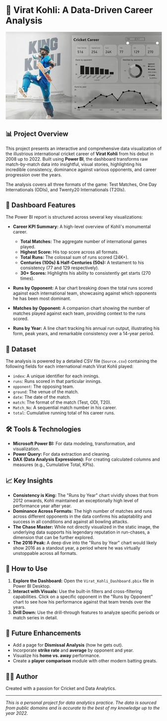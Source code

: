 # 🏏 Virat Kohli: A Data-Driven Career Analysis

![Power BI Dashboard](ViratKohliDashboard.png)

## 📊 Project Overview

This project presents an interactive and comprehensive data visualization of the illustrious international cricket career of **Virat Kohli** from his debut in 2008 up to 2022. Built using **Power BI**, the dashboard transforms raw match-by-match data into insightful, visual stories, highlighting his incredible consistency, dominance against various opponents, and career progression over the years.

The analysis covers all three formats of the game: Test Matches, One Day Internationals (ODIs), and Twenty20 Internationals (T20Is).

## 🎯 Dashboard Features

The Power BI report is structured across several key visualizations:

*   **Career KPI Summary:** A high-level overview of Kohli's monumental career.
    *   **Total Matches:** The aggregate number of international games played.
    *   **Highest Score:** His top score across all formats.
    *   **Total Runs:** The colossal sum of runs scored (24K+).
    *   **Centuries (100s) & Half-Centuries (50s):** A testament to his consistency (77 and 129 respectively).
    *   **30+ Scores:** Highlights his ability to consistently get starts (270 times).

*   **Runs by Opponent:** A bar chart breaking down the total runs scored against each international team, showcasing against which opponents he has been most dominant.

*   **Matches by Opponent:** A companion chart showing the number of matches played against each team, providing context to the runs scored.

*   **Runs by Year:** A line chart tracking his annual run output, illustrating his form, peak years, and remarkable consistency over a 14-year period.

## 📁 Dataset

The analysis is powered by a detailed CSV file (`Source.csv`) containing the following fields for each international match Virat Kohli played:

*   `index`: A unique identifier for each innings.
*   `runs`: Runs scored in that particular innings.
*   `opponent`: The opposing team.
*   `ground`: The venue of the match.
*   `date`: The date of the match.
*   `match`: The format of the match (Test, ODI, T20).
*   `Match_No`: A sequential match number in his career.
*   `total`: Cumulative running total of his career runs.

## 🛠️ Tools & Technologies

*   **Microsoft Power BI:** For data modeling, transformation, and visualization.
*   **Power Query:** For data extraction and cleaning.
*   **DAX (Data Analysis Expressions):** For creating calculated columns and measures (e.g., Cumulative Total, KPIs).

## 📈 Key Insights

*   **Consistency is King:** The "Runs by Year" chart vividly shows that from 2012 onwards, Kohli maintained an exceptionally high level of performance year after year.
*   **Dominance Across Formats:** The high number of matches and runs across different opponents in the data confirms his adaptability and success in all conditions and against all bowling attacks.
*   **The Chase Master:** While not directly visualized in the static image, the underlying data supports his legendary reputation in run-chases, a dimension that can be further explored.
*   **The 2016 Peak:** A deep dive into the "Runs by Year" chart would likely show 2016 as a standout year, a period where he was virtually unstoppable across all formats.

## 🚀 How to Use

1.  **Explore the Dashboard:** Open the `Virat_Kohli_Dashboard.pbix` file in Power BI Desktop.
2.  **Interact with Visuals:** Use the built-in filters and cross-filtering capabilities. Click on a specific opponent in the "Runs by Opponent" chart to see how his performance against that team trends over the years.
3.  **Drill Down:** Use the drill-through features to analyze specific periods or match series in detail.

## 🔮 Future Enhancements

*   Add a page for **Dismissal Analysis** (how he gets out).
*   Incorporate **strike rate** and **average** by opponent and year.
*   Visualize his **home vs. away** performance.
*   Create a **player comparison** module with other modern batting greats.

## 👨‍💻 Author

Created with a passion for Cricket and Data Analytics.

---
*This is a personal project for data analytics practice. The data is sourced from public domains and is accurate to the best of my knowledge up to the year 2022.*

